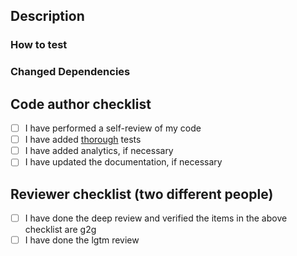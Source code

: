 ## Description
<!-- Summary of the changes, related issue, relevant motivation and context -->

### How to test
<!-- Step-by-step instructions on how to test -->

### Changed Dependencies
<!-- Any changed dependencies, e.g. requires an install/update/migration, etc. -->

## Code author checklist
- [ ] I have performed a self-review of my code
- [ ] I have added [thorough](https://bit.ly/3zPrxuZ) tests
- [ ] I have added analytics, if necessary
- [ ] I have updated the documentation, if necessary

## Reviewer checklist (two different people)
- [ ] I have done the deep review and verified the items in the above checklist are g2g
- [ ] I have done the lgtm review
